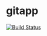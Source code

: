 # gitapp
[![Build Status](https://dev.azure.com/rushideshmukh0785/AjileProject/_apis/build/status%2FrushiDevopsacc.gitapp?branchName=master)](https://dev.azure.com/rushideshmukh0785/AjileProject/_build/latest?definitionId=4&branchName=master)
